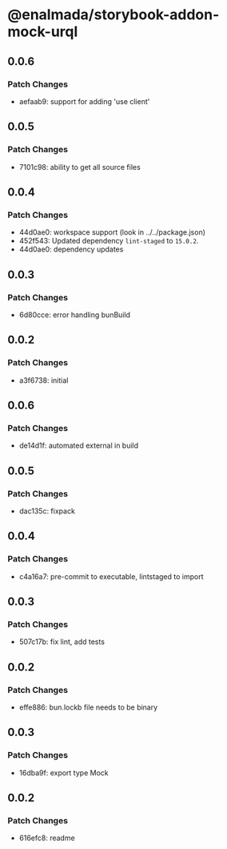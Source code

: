 # @enalmada/storybook-addon-mock-urql

## 0.0.6

### Patch Changes

- aefaab9: support for adding 'use client'

## 0.0.5

### Patch Changes

- 7101c98: ability to get all source files

## 0.0.4

### Patch Changes

- 44d0ae0: workspace support (look in ../../package.json)
- 452f543: Updated dependency `lint-staged` to `15.0.2`.
- 44d0ae0: dependency updates

## 0.0.3

### Patch Changes

- 6d80cce: error handling bunBuild

## 0.0.2

### Patch Changes

- a3f6738: initial

## 0.0.6

### Patch Changes

- de14d1f: automated external in build

## 0.0.5

### Patch Changes

- dac135c: fixpack

## 0.0.4

### Patch Changes

- c4a16a7: pre-commit to executable, lintstaged to import

## 0.0.3

### Patch Changes

- 507c17b: fix lint, add tests

## 0.0.2

### Patch Changes

- effe886: bun.lockb file needs to be binary

## 0.0.3

### Patch Changes

- 16dba9f: export type Mock

## 0.0.2

### Patch Changes

- 616efc8: readme
